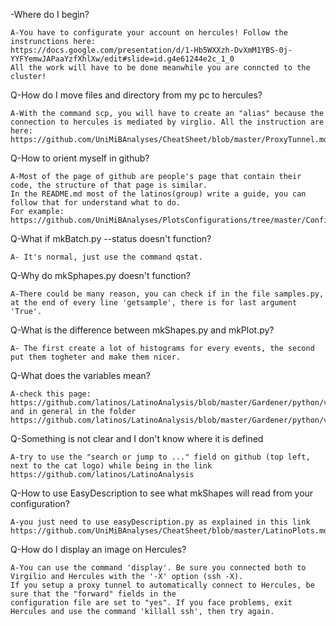 -Where do I begin?

    A-You have to configurate your account on hercules! Follow the instrunctions here:
    https://docs.google.com/presentation/d/1-Hb5WXXzh-DvXmM1YBS-0j-YYFYemwJAPaaYzfXhlXw/edit#slide=id.g4e61244e2c_1_0
    All the work will have to be done meanwhile you are conncted to the cluster!

Q-How do I move files and directory from my pc to hercules?      

    A-With the command scp, you will have to create an "alias" because the connection to hercules is mediated by virglio. All the instruction are here:
    https://github.com/UniMiBAnalyses/CheatSheet/blob/master/ProxyTunnel.md



Q-How to orient myself in github?

    A-Most of the page of github are people's page that contain their code, the structure of that page is similar.
    In the README.md most of the latinos(group) write a guide, you can follow that for understand what to do.
    For example: https://github.com/UniMiBAnalyses/PlotsConfigurations/tree/master/Configurations/VBSWWOS

Q-What if  mkBatch.py --status doesn't function?

    A- It's normal, just use the command qstat.

Q-Why do mkSphapes.py doesn't function?

    A-There could be many reason, you can check if in the file samples.py, at the end of every line 'getsample', there is for last argument 'True'.

Q-What is the difference between mkShapes.py and mkPlot.py?

    A- The first create a lot of histograms for every events, the second put them togheter and make them nicer.

Q-What does the variables mean?

    A-check this page:
    https://github.com/latinos/LatinoAnalysis/blob/master/Gardener/python/variables/WWVar.C
    and in general in the folder
    https://github.com/latinos/LatinoAnalysis/blob/master/Gardener/python/variables/
    
Q-Something is not clear and I don't know where it is defined

    A-try to use the "search or jump to ..." field on github (top left, next to the cat logo) while being in the link
    https://github.com/latinos/LatinoAnalysis

Q-How to use EasyDescription to see what mkShapes will read from your configuration?
    
    A-you just need to use easyDescription.py as explained in this link
    https://github.com/UniMiBAnalyses/CheatSheet/blob/master/LatinoPlots.md
    
Q-How do I display an image on Hercules?
    
    A-You can use the command 'display'. Be sure you connected both to Virgilio and Hercules with the '-X' option (ssh -X). 
    If you setup a proxy tunnel to automatically connect to Hercules, be sure that the "forward" fields in the
    configuration file are set to "yes". If you face problems, exit Hercules and use the command 'killall ssh', then try again.
    
